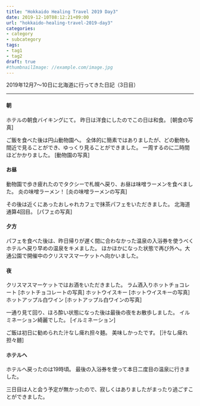 ```yaml
---
title: "Hokkaido Healing Travel 2019 Day3"
date: 2019-12-10T08:12:21+09:00
url: "hokkaido-healing-travel-2019-day3"
categories:
- category
- subcategory
tags:
- tag1
- tag2
draft: true
#thumbnailImage: //example.com/image.jpg
---
```


2019年12月7～10日に北海道に行ってきた日記（3日目）
<!--more-->

***

#### 朝
ホテルの朝食バイキングにて。
昨日は洋食にしたのでこの日は和食。
[朝食の写真]

ご飯を食べた後は円山動物園へ。
全体的に簡素ではありましたが、どの動物も間近で見ることができ、ゆっくり見ることができました。
一周するのに二時間ほどかかりました。
[動物園の写真]

#### お昼
動物園で歩き疲れたのでタクシーで札幌へ戻り、お昼は味噌ラーメンを食べました。
炎の味噌ラーメン！
[炎の味噌ラーメンの写真]

その後は近くにあったおしゃれカフェで抹茶パフェをいただきました。
北海道通算4回目。
[パフェの写真]

#### 夕方
パフェを食べた後は、昨日帰りが遅く間に合わなかった温泉の入浴券を使うべくホテルへ戻り早めの温泉をキメました。
ほかほかになった状態で再び外へ。大通公園で開催中のクリスマスマーケットへ向かいました。

#### 夜
クリスマスマーケットではお酒をいただきました。
ラム酒入りホットチョコレート
[ホットチョコレートの写真]
ホットウイスキー
[ホットウイスキーの写真]
ホットアップル白ワイン
[ホットアップル白ワインの写真]

一通り見て回り、ほろ酔い状態になった後は最後の夜をお散歩しました。
イルミネーション綺麗でした。
[イルミネーション]

ご飯は初日に勧められた汁なし痺れ担々麺。
美味しかったです。
[汁なし痺れ担々麺]

#### ホテルへ
ホテルへ戻ったのは19時頃。
最後の入浴券を使って本日二度目の温泉に行きました。

三日目は人と会う予定が無かったので、寂しくはありましたがまったり過ごすことができました。